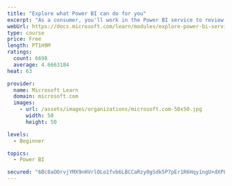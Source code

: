 ```yaml
---
title: "Explore what Power BI can do for you"
excerpt: "As a consumer, you'll work in the Power BI service to review and interact with content that has been shared with you. This module provides the foundational information that you need to work effectively in the Power BI service."
webUrl: https://docs.microsoft.com/learn/modules/explore-power-bi-service/
type: course
price: Free
length: PT1H9M
ratings:
  count: 6698
  average: 4.6663184
heat: 63

provider:
  name: Microsoft Learn
  domain: microsoft.com
  images:
    - url: /assets/images/organizations/microsoft.com-50x50.jpg
      width: 50
      height: 50

levels:
  - Beginner

topics:
  - Power BI

secured: "6Bc8aOOrvjYMX9nHVrlOLo1fvb6LBCCaRzy0gSdk5P7pEr1R6Hqy1ngU+dXPLsNj4L1oGtA3+rKzaAiLP3IQ+t7fswLR4L52AiFOC8RKl2+uDxcxdnKlpk+UKGoFbmBwLxFZr1e5IDa4febA2SjjhWiMP1oqCWV5juJ4BQ+ikzoGECqpv9M+LPZNLMlf3X4KDMSHXDqF7PnNmJAyQ3VPr7mcGjzqZm9hfEld8lw5N8dWhFeGT46cyxpd0fY7RBw9lpDuz6x5KM8k+2+ZpZa1uuqlWVsg1PHErZWc4STwPNpBEyIXqHMGa0MJj3jG9l2pDXZZljQxz5lvznrRH2TURhgduKq+ljgqlMTpGxLPi55NkJg+NkdoQVSj2D3Zbs/JqN/rLF1mrBn1VB2/FbdgXtlf74KOjK2ob5KhpsYWbec=;1QXk7FbJ9zAMteNYwv5/pQ=="
---
```


